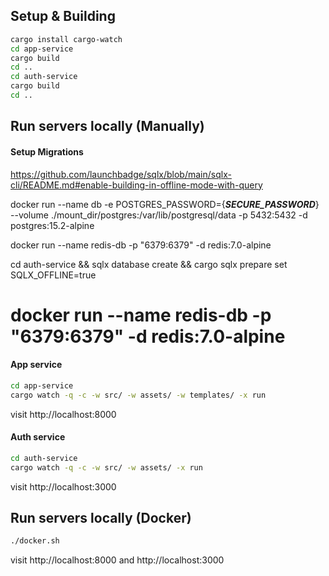 ## Setup & Building
```bash
cargo install cargo-watch
cd app-service
cargo build
cd ..
cd auth-service
cargo build
cd ..
```

## Run servers locally (Manually)

#### Setup Migrations
https://github.com/launchbadge/sqlx/blob/main/sqlx-cli/README.md#enable-building-in-offline-mode-with-query

docker run --name db -e POSTGRES_PASSWORD={*****SECURE_PASSWORD*****} --volume ./mount_dir/postgres:/var/lib/postgresql/data -p 5432:5432 -d postgres:15.2-alpine

docker run --name redis-db -p "6379:6379" -d redis:7.0-alpine

cd auth-service && sqlx database create && 
cargo sqlx prepare 
set SQLX_OFFLINE=true

# docker run --name redis-db -p "6379:6379" -d redis:7.0-alpine

#### App service
```bash
cd app-service
cargo watch -q -c -w src/ -w assets/ -w templates/ -x run
```

visit http://localhost:8000

#### Auth service
```bash
cd auth-service
cargo watch -q -c -w src/ -w assets/ -x run
```

visit http://localhost:3000

## Run servers locally (Docker)
```bash
./docker.sh
```

visit http://localhost:8000 and http://localhost:3000